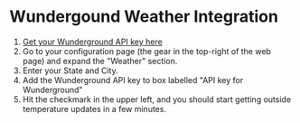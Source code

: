 # Wundergound Weather Integration

1. [Get your Wunderground API key here](http://www.wunderground.com/weather/api/d/pricing.html)
1. Go to your configuration page (the gear in the top-right of the web page) and
expand the "Weather" section.
1. Enter your State and City.
1. Add the Wunderground API key to box labelled "API key for Wunderground"
1. Hit the checkmark in the upper left, and you should start getting outside
temperature updates in a few minutes.

